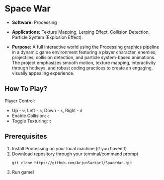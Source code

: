 # Space War

* **Software:** Processing

* **Applications:** Texture Mapping, Lerping Effect, Collision Detection, Particle System (Explosion Effect).

* **Purpose:**
  A full interactive world using the Processing graphics pipeline in a dynamic game environment featuring a player character, enemies, projectiles, collision detection, and particle system-based animations. The project emphasizes smooth motion, texture mapping, interactivity through hotkeys, and robust coding practices to create an engaging, visually appealing experience.

## How To Play?

Player Control: 
* Up - `w`, Left - `a`, Down - `s`, Right - `d`
* Enable Collision: `c`
* Toggle Texturing: `t`

## Prerequisites

1) Install Processing on your local machine (if you haven't)
2) Download repository through your terminal/command prompt
   ```{bash}
   git clone https://github.com/ArjunSarkar1/SpaceWar.git
   ```
3) Run game!
